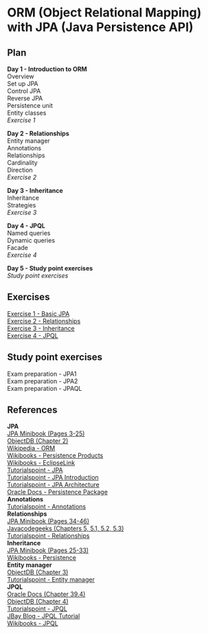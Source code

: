 # ORM (Object Relational Mapping) with JPA (Java Persistence API)

## Plan

**Day 1 - Introduction to ORM**<br>
Overview<br>
Set up JPA<br>
Control JPA<br>
Reverse JPA<br>
Persistence unit<br>
Entity classes<br>
*Exercise 1*<br>

**Day 2 - Relationships**<br>
Entity manager<br>
Annotations<br>
Relationships<br>
Cardinality<br>
Direction<br>
*Exercise 2*<br>

**Day 3 - Inheritance**<br>
Inheritance<br>
Strategies<br>
*Exercise 3*<br>

**Day 4 - JPQL**<br>
Named queries<br>
Dynamic queries<br>
Facade<br>
*Exercise 4*<br>

**Day 5 - Study point exercises**<br>
*Study point exercises*

## Exercises
[Exercise 1 - Basic JPA](https://drive.google.com/open?id=1CB9LYW6uzFy6ibe7fLSHGI_5Ymx6kzdSdARNtsNO0ME)<br>
[Exercise 2 - Relationships](https://drive.google.com/open?id=1Juic12T0bjb2sf-9dTuxrKXa1l5QA6ak-wTTINlK4dY)<br>
[Exercise 3 - Inheritance](https://drive.google.com/open?id=1IiTDPL4wDW_0S8sWAHxH_ijYu9SyB6xzyql7aRnTomI)<br>
[Exercise 4 - JPQL](https://drive.google.com/open?id=18QeY8y6yz0JVo39gQfQ22InDUHtBN29ViFao5s4tQPc)

## Study point exercises
Exam preparation - JPA1<br>
Exam preparation - JPA2<br>
Exam preparation - JPAQL

## References
**JPA**<br>
<a href="https://www.javacodegeeks.com/minibook/jpa-minibook" target="_blank">JPA Minibook (Pages 3-25)</a><br>
<a href="http://www.objectdb.com/java/jpa" target="_blank">ObjectDB (Chapter 2)</a><br>
<a href="https://en.wikipedia.org/wiki/Object-relational_mapping" target="_blank">Wikipedia - ORM</a><br>
<a href="https://en.wikibooks.org/wiki/Java_Persistence/Persistence_Products" target="_blank">Wikibooks - Persistence Products</a><br>
<a href="https://en.wikibooks.org/wiki/Java_Persistence/EclipseLink" target="_blank">Wikibooks - EclipseLink</a><br>
<a href="https://www.tutorialspoint.com/jpa" target="_blank">Tutorialspoint - JPA</a><br>
<a href="https://www.tutorialspoint.com/jpa/jpa_introduction.htm" target="_blank">Tutorialspoint - JPA Introduction</a><br>
<a href="https://www.tutorialspoint.com/jpa/jpa_architecture.htm" target="_blank">Tutorialspoint - JPA Architecture</a><br>
<a href="https://docs.oracle.com/javaee/7/api/javax/persistence/package-summary.html" target="_blank">Oracle Docs - Persistence Package</a><br>
**Annotations**<br>
<a href="https://www.tutorialspoint.com/jpa/jpa_orm_components.htm" target="_blank">Tutorialspoint - Annotations</a><br>
**Relationships**<br>
<a href="https://www.javacodegeeks.com/minibook/jpa-minibook" target="_blank">JPA Minibook (Pages 34-46)</a><br>
<a href="https://www.javacodegeeks.com/2015/02/jpa-tutorial.html" target="_blank">Javacodegeeks (Chapters 5, 5.1, 5.2, 5.3)</a><br>
<a href="https://www.tutorialspoint.com/jpa/jpa_entity_relationships.htm" target="_blank">Tutorialspoint - Relationships</a><br>
**Inheritance**<br>
<a href="https://www.javacodegeeks.com/minibook/jpa-minibook" target="_blank">JPA Minibook (Pages 25-33)</a><br>
<a href="https://en.wikibooks.org/wiki/Java_Persistence/Inheritance" target="_blank">Wikibooks - Persistence</a><br>
**Entity manager**<br>
<a href="http://www.objectdb.com/java/jpa" target="_blank">ObjectDB (Chapter 3)</a><br>
<a href="https://www.tutorialspoint.com/jpa/jpa_entity_managers.htm" target="_blank">Tutorialspoint - Entity manager</a><br>
**JPQL**<br>
<a href="https://docs.oracle.com/javaee/7/tutorial/partpersist.htm" target="_blank">Oracle Docs (Chapter 39.4)</a><br>
<a href="http://www.objectdb.com/java/jpa" target="_blank">ObjectDB (Chapter 4)</a><br>
<a href="https://www.tutorialspoint.com/jpa/jpa_jpql.htm" target="_blank">Tutorialspoint - JPQL</a><br>
<a href="http://blog.jbaysolutions.com/2014/10/16/jpa-2-tutorial-queries-on-the-model/" target="_blank">JBay Blog - JPQL Tutorial</a><br>
<a href="https://en.wikibooks.org/wiki/Java_Persistence/JPQL" target="_blank">Wikibooks - JPQL</a>